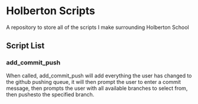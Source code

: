 # Holberton Scripts

A repository to store all of the scripts I make surrounding Holberton School

## Script List

### add\_commit\_push 

When called, add\_commit\_push will add everything the user has changed to the github pushing queue, it will then prompt the user to enter a commit message, then prompts the user with all available branches to select from, then pushesto the specified branch.
